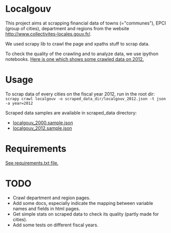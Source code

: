Localgouv
=========

This project aims at scrapping financial data of towns (="communes"), EPCI
(group of cities), department and regions from the website
http://www.collectivites-locales.gouv.fr/.

We used scrapy lib to crawl the page and xpaths stuff to scrap data.

To check the quality of the crawling and to analyze data, we use ipython
notebooks. [Here is one which shows some crawled data on 2012.](http://nbviewer.ipython.org/urls/raw.github.com/fmassot/localgouv_scraper/master/notebooks/localgouvdata_analysis.ipynb)


Usage
=====

To scrap data of every cities on the fiscal year 2012, run in the root
dir:
`scrapy crawl localgouv -o scraped_data_dir/localgouv_2012.json -t json -a year=2012`

Scraped data samples are available in scraped_data directory:
 * [localgouv_2000.sample.json](scraped_data/localgouv_2000.sample.json)
 * [localgouv_2012.sample.json](scraped_data/localgouv_2012.sample.json)


Requirements
===========
[See requirements.txt file.](requirements.txt)


TODO
====
 * Crawl department and region pages.
 * Add some docs, especially indicate the mapping between variable names and
   fields in html pages.
 * Get simple stats on scraped data to check its quality (partly made for
   cities).
 * Add some tests on different fiscal years.


